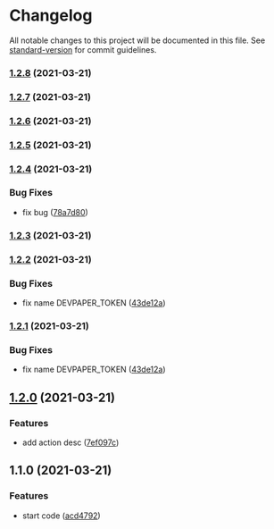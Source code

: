 # Changelog

All notable changes to this project will be documented in this file. See [standard-version](https://github.com/conventional-changelog/standard-version) for commit guidelines.

### [1.2.8](https://github.com/repapved/devpaper-post-action/compare/v1.2.7...v1.2.8) (2021-03-21)

### [1.2.7](https://github.com/repapved/devpaper-post-action/compare/v1.2.6...v1.2.7) (2021-03-21)

### [1.2.6](https://github.com/repapved/devpaper-post-action/compare/v1.2.5...v1.2.6) (2021-03-21)

### [1.2.5](https://github.com/repapved/devpaper-post-action/compare/v1.2.4...v1.2.5) (2021-03-21)

### [1.2.4](https://github.com/repapved/devpaper-post-action/compare/v1.2.3...v1.2.4) (2021-03-21)


### Bug Fixes

* fix bug ([78a7d80](https://github.com/repapved/devpaper-post-action/commit/78a7d80234f5ac8165e39c05b9c29e8a12cb61ff))

### [1.2.3](https://github.com/repapved/devpaper-post-action/compare/v1.2.2...v1.2.3) (2021-03-21)

### [1.2.2](https://github.com/repapved/devpaper-post-action/compare/v1.2.0...v1.2.2) (2021-03-21)


### Bug Fixes

* fix name DEVPAPER_TOKEN ([43de12a](https://github.com/repapved/devpaper-post-action/commit/43de12a8720165bc2519e363b41966d6444d47e6))

### [1.2.1](https://github.com/repapved/devpaper-post-action/compare/v1.2.0...v1.2.1) (2021-03-21)


### Bug Fixes

* fix name DEVPAPER_TOKEN ([43de12a](https://github.com/repapved/devpaper-post-action/commit/43de12a8720165bc2519e363b41966d6444d47e6))

## [1.2.0](https://github.com/repapved/devpaper-post-action/compare/v1.1.0...v1.2.0) (2021-03-21)


### Features

* add action desc ([7ef097c](https://github.com/repapved/devpaper-post-action/commit/7ef097c8b65129db181837b0e3e35eaa2de6f872))

## 1.1.0 (2021-03-21)


### Features

* start code ([acd4792](https://github.com/repapved/devpaper-post-action/commit/acd4792f92016a118b3fee82bc651203b2b30e2d))
